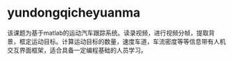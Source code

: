 # yundongqicheyuanma
该课题为基于matlab的运动汽车跟踪系统。读录视频，进行视频分帧，提取背景，框定运动目标。计算运动目标的数量，速度车道，车流密度等等信息带有人机交互界面框架，适合具备一定编程基础的人员学习。
